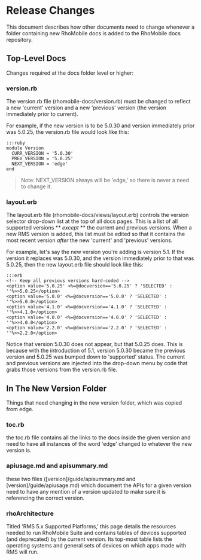 # Release Changes
This document describes how other documents need to change whenever a folder containing new RhoMobile docs is added to the RhoMobile docs repository.

## Top-Level Docs
Changes required at the docs folder level or higher: 

### version.rb
The version.rb file (rhomobile-docs/version.rb) must be changed to reflect a new 'current' version and a new 'previous' version (the version immediately prior to current). 

For example, if the new version is to be 5.0.30 and version immediately prior was 5.0.25, the version.rb file would look like this:

    :::ruby
    module Version
      CURR_VERSION = '5.0.30'
      PREV_VERSION = '5.0.25'
      NEXT_VERSION = 'edge'
    end

> Note: NEXT_VERSION always will be 'edge,' so there is never a need to change it.

### layout.erb
The layout.erb file (rhomobile-docs/views/layout.erb) controls the version selector drop-down list at the top of all docs pages. This is a list of all supported versions ** *except* ** the current and previous versions. When a new RMS version is added, this list must be edited so that it contains the most recent version *after* the new 'current' and 'previous' versions.

For example, let's say the new version you're adding is version 5.1. If the version it replaces was 5.0.30, and the version immediately prior to that was 5.0.25, then the new layout.erb file should look like this:

    :::erb
    <!-- Keep all previous versions hard-coded -->
    <option value='5.0.25' <%=@docversion=='5.0.25' ? 'SELECTED' : ''%>>5.0.25</option>
    <option value='5.0.0' <%=@docversion=='5.0.0' ? 'SELECTED' : ''%>>5.0.0</option>
    <option value='4.1.0' <%=@docversion=='4.1.0' ? 'SELECTED' : ''%>>4.1.0</option>
    <option value='4.0.0' <%=@docversion=='4.0.0' ? 'SELECTED' : ''%>>4.0.0</option>
    <option value='2.2.0' <%=@docversion=='2.2.0' ? 'SELECTED' : ''%>>2.2.0</option>

Notice that version 5.0.30 does not appear, but that 5.0.25 does. This is because with the introduction of 5.1, version 5.0.30 became the previous version and 5.0.25 was bumped down to 'supported' status. The current and previous versions are injected into the drop-down menu by code that grabs those versions from the version.rb file.

## In The New Version Folder
Things that need changing in the new version folder, which was copied from edge.

### toc.rb
the toc.rb file contains all the links to the docs inside the given version and need to have all instances of the word 'edge' changed to whatever the new version is.

### apiusage.md and apisummary.md
these two files ([version]/guide/apisummary.md and [version]/guide/apiusage.md) which document the APIs for a given version need to have any mention of a version updated to make sure it is referencing the correct version.

### rhoArchitecture
Titled 'RMS 5.x Supported Platforms,' this page details the resources needed to run RhoMobile Suite and contains tables of devices supported (and deprecated) by the current version. Its top-most table lists the operating systems and general sets of devices on which apps made with RMS will run. 